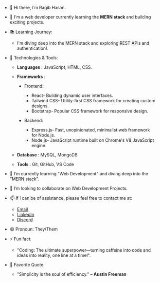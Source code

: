 - 👋 Hi there, I’m Ragib Hasan.
  
- 👀 I'm a web developer currently learning the **MERN stack** and building exciting projects.
  
- 📚 Learning Journey:  
    -  I'm diving deep into the MERN stack and exploring REST APIs and authentication!.
       
- 🚀 Technologies & Tools:  
    -  **Languages** : JavaScript, HTML, CSS.
      
    -  **Frameworks** :  
       - Frontend:   
         - React- Building dynamic user interfaces.  
         - Tailwind CSS- Utility-first CSS framework for creating custom designs.  
         - Bootstrap- Popular CSS framework for responsive design.  

       - Backend:   
         - Express.js- Fast, unopinionated, minimalist web framework for Node.js.  
         - Node.js- JavaScript runtime built on Chrome's V8 JavaScript engine.
            
    -  **Database** : MySQL, MongoDB
        
    -  **Tools** : Git, GitHub, VS Code
       
- 🌱 I’m currently learning "Web Development" and diving deep into the "MERN stack".
  
- 💞️ I’m looking to collaborate on Web Development Projects.
  
- 📫 If I can be of assistance, please feel free to contact me at:
    -  [Email](hragib1@gmail.com,hragib@outlook.com)
    -  [LinkedIn](linkedin.com/in/ragib-hasan-7467b32a8)
    -  [Discord](https://discord.com/users/ragibhasan__)
      
- 😄 Pronoun: They/Them
  
- ⚡ Fun fact:
    -  "Coding: The ultimate superpower—turning caffeine into code and ideas into reality, one line at a time!".
      
- 💬 Favorite Quote:  
    -  "Simplicity is the soul of efficiency." – **Austin Freeman**




<!--- ![JavaScript](https://img.shields.io/badge/JavaScript-FFEA00?style=for-the-badge&logo=javascript&logoColor=black)--->
<!---
Hasanragib/Hasanragib is a ✨ special ✨ repository because its `README.md` (this file) appears on your GitHub profile.
You can click the Preview link to take a look at your changes.
--->

